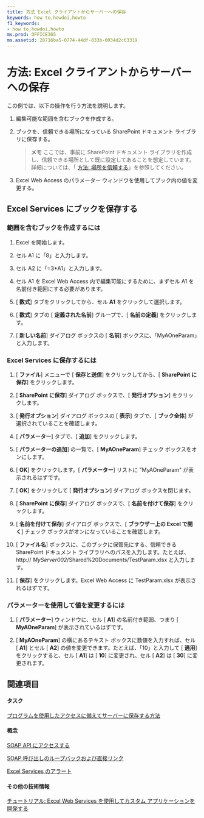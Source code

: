 ```yaml
---
title: 方法 Excel クライアントからサーバーへの保存
keywords: how to,howdoi,howto
f1_keywords:
- how to,howdoi,howto
ms.prod: OFFICE365
ms.assetid: 28716ba5-0774-44df-833b-0034d2c63319
---
```



# 方法: Excel クライアントからサーバーへの保存

この例では、以下の操作を行う方法を説明します。
  
    
    


1. 編集可能な範囲を含むブックを作成する。
    
  
2. ブックを、信頼できる場所になっている SharePoint ドキュメント ライブラリに保存する。
    
    > **メモ**
      > ここでは、事前に SharePoint ドキュメント ライブラリを作成し、信頼できる場所として既に設定してあることを想定しています。詳細については、「 [方法: 場所を信頼する](how-to-trust-a-location.md)」を参照してください。 
3. Excel Web Access のパラメーター ウィンドウを使用してブック内の値を変更する。
    
  

## Excel Services にブックを保存する


### 範囲を含むブックを作成するには


1. Excel を開始します。
    
  
2. セル A1 に「8」と入力します。
    
  
3. セル A2 に「=3*A1」と入力します。
    
  
4. セル A1 を Excel Web Access 内で編集可能にするために、まずセル A1 を名前付き範囲にする必要があります。 
    
1. [ **数式**] タブをクリックしてから、セル **A1** をクリックして選択します。
    
  
2. [ **数式**] タブの [ **定義された名前**] グループで、[ **名前の定義**] をクリックします。
    
  
3. [ **新しい名前**] ダイアログ ボックスの [ **名前**] ボックスに、「MyAOneParam」と入力します。
    
  

### Excel Services に保存するには


1. [ **ファイル**] メニューで [ **保存と送信**] をクリックしてから、[ **SharePoint に保存**] をクリックします。 
    
  
2. [ **SharePoint に保存**] ダイアログ ボックスで、[ **発行オプション**] をクリックします。
    
  
3. [ **発行オプション**] ダイアログ ボックスの [ **表示**] タブで、[ **ブック全体**] が選択されていることを確認します。
    
  
4. [ **パラメーター**] タブで、[ **追加**] をクリックします。
    
  
5. [ **パラメーターの追加**] の一覧で、[ **MyAOneParam**] チェック ボックスをオンにします。
    
  
6. [ **OK**] をクリックします。[ **パラメーター**] リストに "MyAOneParam" が表示されるはずです。
    
  
7. [ **OK**] をクリックして [ **発行オプション**] ダイアログ ボックスを閉じます。
    
  
8. [ **SharePoint に保存**] ダイアログ ボックスで、[ **名前を付けて保存**] をクリックします。
    
  
9. [ **名前を付けて保存**] ダイアログ ボックスで、[ **ブラウザー上の Excel で開く**] チェック ボックスがオンになっていることを確認します。
    
  
10. [ **ファイル名**] ボックスに、このブックに保管先にする、信頼できる SharePoint ドキュメント ライブラリへのパスを入力します。たとえば、http:// _MyServer002_/Shared%20Documents/TestParam.xlsx と入力します。
    
  
11. [ **保存**] をクリックします。Excel Web Access に TestParam.xlsx が表示されるはずです。 
    
  

### パラメーターを使用して値を変更するには


1. [ **パラメーター**] ウィンドウに、セル [ **A1**] の名前付き範囲、つまり [ **MyAOneParam**] が表示されているはずです。 
    
  
2. [ **MyAOneParam**] の横にあるテキスト ボックスに数値を入力すれば、セル [ **A1**] とセル [ **A2**] の値を変更できます。たとえば、「10」と入力して [ **適用**] をクリックすると、セル [ **A1**] は [ **10**] に変更され、セル [ **A2**] は [ **30**] に変更されます。 
    
  

## 関連項目


#### タスク


  
    
    
 [プログラムを使用したアクセスに備えてサーバーに保存する方法](how-to-save-to-the-server-to-prepare-for-programmatic-access.md)
#### 概念


  
    
    
 [SOAP API にアクセスする](accessing-the-soap-api.md)
  
    
    
 [SOAP 呼び出しのループバックおよび直接リンク](loop-back-soap-calls-and-direct-linking.md)
  
    
    
 [Excel Services のアラート](excel-services-alerts.md)
#### その他の技術情報


  
    
    
 [チュートリアル: Excel Web Services を使用してカスタム アプリケーションを開発する](walkthrough-developing-a-custom-application-using-excel-web-services.md)

